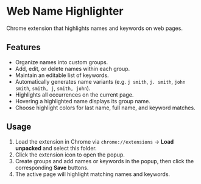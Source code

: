 # Web Name Highlighter

Chrome extension that highlights names and keywords on web pages.

## Features
- Organize names into custom groups.
- Add, edit, or delete names within each group.
- Maintain an editable list of keywords.
- Automatically generates name variants (e.g. `j smith`, `j. smith`, `john smith`, `smith, j`, `smith, john`).
- Highlights all occurrences on the current page.
- Hovering a highlighted name displays its group name.
- Choose highlight colors for last name, full name, and keyword matches.

## Usage
1. Load the extension in Chrome via `chrome://extensions` → **Load unpacked** and select this folder.
2. Click the extension icon to open the popup.
3. Create groups and add names or keywords in the popup, then click the corresponding **Save** buttons.
4. The active page will highlight matching names and keywords.

